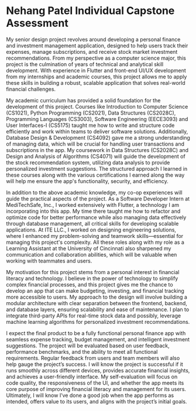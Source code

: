 # Nehang Patel Individual Capstone Assessment

My senior design project revolves around developing a personal finance and investment management application, designed to help users track their expenses, manage subscriptions, and receive stock market investment recommendations. From my perspective as a computer science major, this project is the culmination of years of technical and analytical skill development. With experience in Flutter and front-end UI/UX development from my internships and academic courses, this project allows me to apply these skills in building a robust, scalable application that solves real-world financial challenges.

My academic curriculum has provided a solid foundation for the development of this project. Courses like Introduction to Computer Science (CS1021), Python Programming (CS2021), Data Structures (CS2028C), Programming Languages (CS3003), Software Engineering (EECE3093) and User Interfaces-I (CS5175) taught me how to write and structure code efficiently and work within teams to deliver software solutions. Additionally, Database Design & Development (CS4092) gave me a strong understanding of managing data, which will be crucial for handling user transactions and subscriptions in the app. My coursework in Data Structures (CS2028C) and Design and Analysis of Algorithms (CS4071) will guide the development of the stock recommendation system, utilizing data analysis to provide personalized investment suggestions. The structured approach I learned in these courses along with the various certifications I earned along the way will help me ensure the app's functionality, security, and efficiency.

In addition to the above academic knowledge, my co-op experiences will guide the practical aspects of the project. As a Software Developer Intern at MediTechSafe, Inc., I worked extensively with Flutter, a technology I am incorporating into this app. My time there taught me how to refactor and optimize code for better performance while also managing data effectively through database management, all critical skills for developing scalable applications. At ITE LLC., I worked on designing engineering solutions, where I enhanced my problem-solving and teamwork skills—essential for managing this project's complexity. All these roles along with my role as a Learning Assistant at the University of Cincinnati also sharpened my communication and collaboration abilities, which will be valuable when working with teammates and users.

My motivation for this project stems from a personal interest in financial literacy and technology. I believe in the power of technology to simplify complex financial processes, and this project gives me the chance to develop an app that can make budgeting, investing, and financial tracking more accessible to users. My approach to the design will involve building a modular architecture with clear separation between the frontend, backend, and database layers, ensuring scalability and ease of maintenance. I plan to integrate third-party APIs for real-time stock data and possibly, leverage machine learning algorithms for personalized investment recommendations.

I expect the final product to be a fully functional personal finance app with seamless expense tracking, budget management, and intelligent investment suggestions. The project will be evaluated based on user feedback, performance benchmarks, and the ability to meet all functional requirements. Regular feedback from users and team members will also help gauge the project’s success. I will know the project is successful if it runs smoothly across different devices, provides accurate financial insights, and achieves a user-friendly interface. My self-evaluation will focus on code quality, the responsiveness of the UI, and whether the app meets its core purpose of improving financial literacy and management for its users. Ultimately, I will know I’ve done a good job when the app performs as intended, offers value to its users, and aligns with the project’s initial goals.
